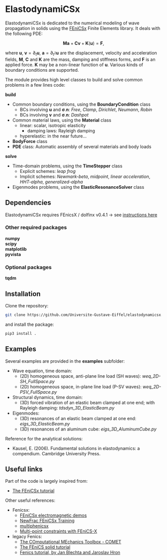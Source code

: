 # ElastodynamiCSx 
ElastodynamiCSx is dedicated to the numerical modeling of wave propagation in solids using the [FEniCSx](https://fenicsproject.org/) Finite Elements library. It deals with the following PDE:

$$\mathbf{M}\mathbf{a} + \mathbf{C}\mathbf{v} + \mathbf{K}(\mathbf{u}) = \mathbf{F},$$

where $\mathbf{u}$, $\mathbf{v}=\partial_t \mathbf{u}$, $\mathbf{a}=\partial_{t^2}\mathbf{u}$ are the displacement, velocity and acceleration fields, $\mathbf{M}$, $\mathbf{C}$ and $\mathbf{K}$ are the mass, damping and stiffness forms, and $\mathbf{F}$ is an applied force. $\mathbf{K}$ may be a non-linear function of $\mathbf{u}$. Various kinds of boundary conditions are supported.

The module provides high level classes to build and solve common problems in a few lines code:

**build**
  * Common boundary conditions, using the **BoundaryCondition** class
    * BCs involving $\mathbf{u}$ and $\boldsymbol{\sigma} . \mathbf{n}$: *Free*, *Clamp*, *Dirichlet*, *Neumann*, *Robin*
    * BCs involving $\mathbf{v}$ and $\boldsymbol{\sigma} . \mathbf{n}$: *Dashpot*
  * Common material laws, using the **Material** class
    * linear: scalar, isotropic elasticity
      * damping laws: Rayleigh damping
    * hyperelastic: in the near future...
  * **BodyForce** class
  * **PDE** class: Automatic assembly of several materials and body loads

**solve**
  * Time-domain problems, using the **TimeStepper** class
    * Explicit schemes: *leap frog*
    * Implicit schemes: *Newmark-beta*, *midpoint*, *linear acceleration*, *HHT-alpha*, *generalized-alpha*
  * Eigenmodes problems, using the **ElasticResonanceSolver** class

## Dependencies
ElastodynamiCSx requires FEnicsX / dolfinx v0.4.1 -> see [instructions here](https://github.com/FEniCS/dolfinx#installation)  

### Other required packages
**numpy**  
**scipy**  
**matplotlib**  
**pyvista**  

### Optional packages
**tqdm**

## Installation
Clone the repository:
```bash
git clone https://github.com/Universite-Gustave-Eiffel/elastodynamicsx.git
```
and install the package:
```bash
pip3 install .
```

## Examples
Several examples are provided in the **examples** subfolder:
  * Wave equation, time domain:
    * (2D) homogeneous space, anti-plane line load (SH waves): *weq_2D-SH_FullSpace.py*
    * (2D) homogeneous space, in-plane line load (P-SV waves): *weq_2D-PSV_FullSpace.py*
  * Structural dynamics, time domain:
    * (3D) forced vibration of an elastic beam clamped at one end; with Rayleigh damping: *tdsdyn_3D_ElasticBeam.py*
  * Eigenmodes:
    * (3D) resonances of an elastic beam clamped at one end: *eigs_3D_ElasticBeam.py*
    * (3D) resonances of an aluminum cube: *eigs_3D_AluminumCube.py*

Reference for the analytical solutions:
  * Kausel, E. (2006). Fundamental solutions in elastodynamics: a compendium. Cambridge University Press.

## Useful links
Part of the code is largely inspired from:
  * [The FEniCSx tutorial](https://jorgensd.github.io/dolfinx-tutorial/)

Other useful references:
  * Fenicsx:
    * [FEniCSx electromagnetic demos](https://mikics.github.io/)
    * [NewFrac FEniCSx Training](https://newfrac.gitlab.io/newfrac-fenicsx-training/index.html)
    * [multiphenicsx](https://github.com/multiphenics/multiphenicsx)
    * [Multi-point constraints with FEniCS-X](https://github.com/jorgensd/dolfinx_mpc)
  * legacy Fenics:
    * [The COmputational MEchanics Toolbox - COMET](https://comet-fenics.readthedocs.io/en/latest/)
    * [The FEniCS solid tutorial](https://fenics-solid-tutorial.readthedocs.io/en/latest/)
    * [Fenics tutorial, by Jan Blechta and Jaroslav Hron](https://www2.karlin.mff.cuni.cz/~hron/fenics-tutorial/index.html)


